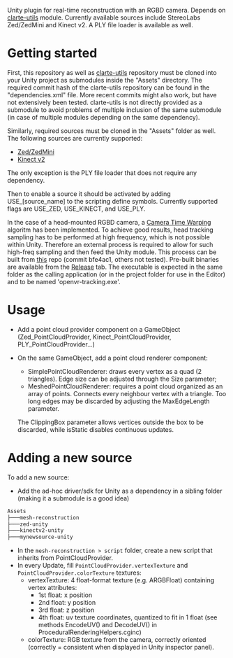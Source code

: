 Unity plugin for real-time reconstruction with an RGBD camera.
Depends on [clarte-utils](https://github.com/clarte53/clarte-utils.git "clarte-utils") module.
Currently available sources include StereoLabs Zed/ZedMini and Kinect v2. A PLY file loader is available as well.

Getting started
===============
First, this repository as well as [clarte-utils](https://github.com/clarte53/clarte-utils.git "clarte-utils")
repository must be cloned into your Unity project as submodules inside the "Assets" directory. The required commit hash of the clarte-utils repository can be found in the "dependencies.xml" file. More recent commits might also work, but have not extensively been tested. clarte-utils is not directly provided as a submodule to avoid problems of multiple inclusion of the same submodule (in case of multiple modules depending on the same dependency).

Similarly, required sources must be cloned in the "Assets" folder as well. The following sources are currently supported:
- [Zed/ZedMini](https://github.com/stereolabs/zed-unity)
- [Kinect v2](https://github.com/clarte53/kinectv2-unity)

The only exception is the PLY file loader that does not require any dependency.

Then to enable a source it should be activated by adding USE_[source_name] to the scripting define symbols. Currently supported flags are USE_ZED, USE_KINECT, and USE_PLY.

In the case of a head-mounted RGBD camera, a [Camera Time Warping](https://ieeexplore.ieee.org/document/8699171) algoritm has been implemented. To achieve good results, head tracking sampling has to be performed at high frequency, which is not possible within Unity. Therefore an external process is required to allow for such high-freq sampling and then feed the Unity module. This process can be built from [this](https://github.com/clarte53/openvr-tracking) repo (commit bfe4ac1, others not tested). Pre-built binaries are available from the [Release](https://github.com/clarte53/openvr-tracking/releases/tag/0.1) tab. The executable is expected in the same folder as the calling application (or in the project folder for use in the Editor) and to be named 'openvr-tracking.exe'.

Usage
=====
- Add a point cloud provider component on a GameObject (Zed_PointCloudProvider, Kinect_PointCloudProvider, PLY_PointCloudProvider...)
- On the same GameObject, add a point cloud renderer component:
    - SimplePointCloudRenderer: draws every vertex as a quad (2 triangles). Edge size can be adjusted through the Size parameter;
    - MeshedPointCloudRenderer: requires a point cloud organized as an array of points. Connects every neighbour vertex with a triangle. Too long edges may be discarded by adjusting the MaxEdgeLength parameter.

    The ClippingBox  parameter allows vertices outside the box to be discarded, while isStatic disables continuous updates. 

Adding a new source
===================
To add a new source:
- Add the ad-hoc driver/sdk for Unity as a dependency in a sibling folder (making it a submodule is a good idea)
```bash
Assets
├───mesh-reconstruction
├───zed-unity
├───kinectv2-unity
├───mynewsource-unity
```
- In the `mesh-reconstruction > script` folder, create a new script that inherits from PointCloudProvider.
- In every Update, fill `PointCloudProvider.vertexTexture` and `PointCloudProvider.colorTexture` textures:
    - vertexTexture: 4 float-format texture (e.g. ARGBFloat) containing vertex attributes:
        - 1st float: x position
        - 2nd float: y position
        - 3rd float: z position
        - 4th float: uv texture coordinates, quantized to fit in 1 float (see methods EncodeUV() and DecodeUV() in ProceduralRenderingHelpers.cginc)
    - colorTexture: RGB texture from the camera, correctly oriented (correctly = consistent when displayed in Unity inspector panel).